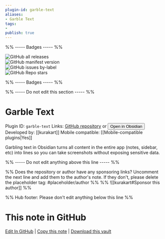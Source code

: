 ```yaml
---
plugin-id: garble-text
aliases:
- Garble Text
tags: 
- 
publish: true
---
```


%% ----- Badges ----- %%

![GitHub all releases](https://img.shields.io/github/downloads/kurakart/garble-text/total?color=573E7A&logo=github&style=for-the-badge)   
![GitHub manifest version](https://img.shields.io/github/manifest-json/v/kurakart/garble-text?color=573E7A&logo=github&style=for-the-badge)   
![GitHub issues by-label](https://img.shields.io/github/issues/kurakart/garble-text/help%20wanted?color=573E7A&logo=github&style=for-the-badge)   
![GitHub Repo stars](https://img.shields.io/github/stars/kurakart/garble-text?color=573E7A&logo=github&style=for-the-badge)

%% ----- Badges ----- %%

%% ----- Do not edit this section ----- %%

# Garble Text

Plugin ID: `garble-text`
Links: [GitHub repository](https://github.com/kurakart/garble-text) or [<button id=HH>Open in Obsidian</button>](obsidian://goto-plugin?id=garble-text)
Developed by: [[kurakart]]
Mobile compatible: [[Mobile-compatible plugins|Yes]]

Garbling text in Obsidian turns all content in the entire app (notes, sidebar, etc) into lines so you can take screenshots without exposing sensitive data.

%% ----- Do not edit anything above this line ----- %% 

%% Does the repository or author have any sponsoring links? Uncomment the next line and add them to the author's note. If they don't, please delete the placeholder tag: #placeholder/author %%
%% ![[kurakart#Sponsor this author]] %%

%% Hub footer: Please don't edit anything below this line %%

# This note in GitHub

<span class="git-footer">[Edit In GitHub](https://github.dev/obsidian-community/obsidian-hub/blob/main/02%20-%20Community%20Expansions/02.05%20All%20Community%20Expansions/Plugins/garble-text.md "git-hub-edit-note") | [Copy this note](https://raw.githubusercontent.com/obsidian-community/obsidian-hub/main/02%20-%20Community%20Expansions/02.05%20All%20Community%20Expansions/Plugins/garble-text.md "git-hub-copy-note") | [Download this vault](https://github.com/obsidian-community/obsidian-hub/archive/refs/heads/main.zip "git-hub-download-vault") </span>
